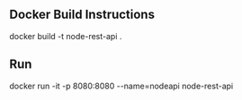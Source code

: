 ## Docker Build Instructions

docker build -t node-rest-api .

## Run

docker run -it -p 8080:8080 --name=nodeapi node-rest-api
